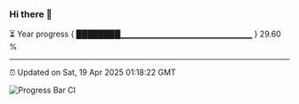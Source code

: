 ### Hi there 👋

⏳ Year progress { ████████▁▁▁▁▁▁▁▁▁▁▁▁▁▁▁▁▁▁▁▁▁▁ } 29.60 %

---

⏰ Updated on Sat, 19 Apr 2025 01:18:22 GMT

![Progress Bar CI](https://github.com/JuvenileQ/Progress-Bar-CI/workflows/main/badge.svg)

